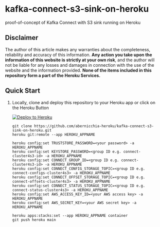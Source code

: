 # kafka-connect-s3-sink-on-heroku
proof-of-concept of Kafka Connect with S3 sink running on Heroku

## Disclaimer
The author of this article makes any warranties about the completeness, reliability and accuracy of this information. **Any action you take upon the information of this website is strictly at your own risk**, and the author will not be liable for any losses and damages in connection with the use of the website and the information provided. **None of the items included in this repository form a part of the Heroku Services.**

## Quick Start

1. Locally, clone and deploy this repository to your Heroku app or click on the Heroku Button

    [![Deploy to Heroku](https://www.herokucdn.com/deploy/button.png)](https://heroku.com/deploy)

    ```shell
    git clone https://github.com/abernicchia-heroku/kafka-connect-s3-sink-on-heroku.git
    heroku git:remote --app HEROKU_APPNAME

    heroku config:set TRUSTSTORE_PASSWORD=<your password> -a HEROKU_APPNAME
    heroku config:set KEYSTORE_PASSWORD=<group ID e.g. connect-cluster4s3-id> -a HEROKU_APPNAME
    heroku config:set CONNECT_GROUP_ID=<group ID e.g. connect-cluster4s3-id> -a HEROKU_APPNAME
    heroku config:set CONNECT_CONFIG_STORAGE_TOPIC=<group ID e.g. connect-configs-cluster4s3> -a HEROKU_APPNAME 
    heroku config:set CONNECT_OFFSET_STORAGE_TOPIC=<group ID e.g. connect-offsets-cluster4s3> -a HEROKU_APPNAME
    heroku config:set CONNECT_STATUS_STORAGE_TOPIC=<group ID e.g. connect-status-cluster4s3> -a HEROKU_APPNAME
    heroku config:set AWS_ACCESS_KEY_ID=<your AWS access key> -a HEROKU_APPNAME
    heroku config:set AWS_SECRET_KEY=<your AWS secret key> -a HEROKU_APPNAME

    heroku apps:stacks:set --app HEROKU_APPNAME container
    git push heroku main
    ```

